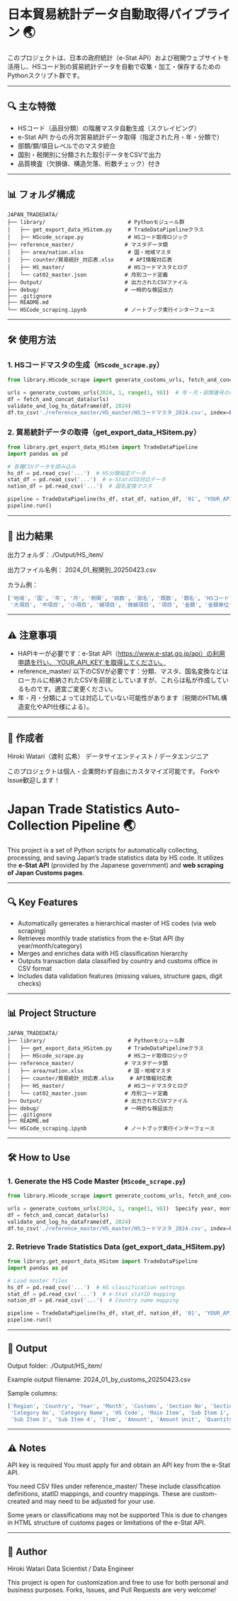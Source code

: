 # 日本貿易統計データ自動取得パイプライン 🌏
このプロジェクトは、日本の政府統計（e-Stat API）および税関ウェブサイトを活用し、HSコード別の貿易統計データを自動で収集・加工・保存するためのPythonスクリプト群です。



---

## 🔍 主な特徴

- HSコード（品目分類）の階層マスタ自動生成（スクレイピング）
- e-Stat API からの月次貿易統計データ取得（指定された月・年・分類で）
- 部類/類/項目レベルでのマスタ統合
- 国別・税関別に分類された取引データをCSVで出力
- 品質検査（欠損値、構造欠落、桁数チェック）付き

---

## 📊 フォルダ構成

```
JAPAN_TRADEDATA/
├── library/                          # Pythonモジュール群
│   ├── get_export_data_HSitem.py     # TradeDataPipelineクラス
│   ├── HScode_scrape.py              # HSコード取得ロジック
├── reference_master/                # マスタデータ類
│   ├── area/nation.xlsx              # 国・地域マスタ
│   ├── counter/貿易統計_対応表.xlsx     # API情報対応表
│   ├── HS_master/                    # HSコードマスタとログ
│   └── cat02_master.json            # 月別コード定義
├── Output/                          # 出力されたCSVファイル
├── debug/                           # 一時的な検証出力
├── .gitignore
├── README.md
└── HSCode_scraping.ipynb            # ノートブック実行インターフェース
```

---
## 🛠 使用方法

### 1. HSコードマスタの生成（`HScode_scrape.py`）
```python
from library.HScode_scrape import generate_customs_urls, fetch_and_concat_data, validate_and_log_hs_dataframe

urls = generate_customs_urls(2024, 1, range(1, 98))  # 年・月・部類番号の範囲
df = fetch_and_concat_data(urls)
validate_and_log_hs_dataframe(df, 2024)
df.to_csv('./reference_master/HS_master/HSコードマスタ_2024.csv', index=False, encoding='utf-8')
```

### 2. 貿易統計データの取得（get_export_data_HSitem.py）
```python
from library.get_export_data_HSitem import TradeDataPipeline
import pandas as pd

# 各種CSVデータを読み込み
hs_df = pd.read_csv('...')  # HS分類指定データ
stat_df = pd.read_csv('...')  # e-StatのID対応データ
nation_df = pd.read_csv('...')  # 国名変換マスタ

pipeline = TradeDataPipeline(hs_df, stat_df, nation_df, '01', 'YOUR_API_KEY')
pipeline.run()
```
---
## 💾 出力結果
出力フォルダ：./Output/HS_item/

出力ファイル名例：
2024_01_税関別_20250423.csv

カラム例：
```bash
['地域', '国', '年', '月', '税関', '部数', '部名', '類数', '類名', 'HSコード',
 '大項目', '中項目', '小項目', '細項目', '微細項目', '項目', '金額', '金額単位', '数量', '数量単位']
```
---
## ⚠️ 注意事項

- HAPIキーが必要です：e-Stat API（https://www.e-stat.go.jp/api）の利用申請を行い、`YOUR_API_KEY`を取得してください。
- reference_master/ 以下のCSVが必要です：分類、マスタ、国名変換などはローカルに格納されたCSVを前提としていますが、これらは私が作成しているものです。適宜ご変更ください。
- 年・月・分類によっては対応していない可能性があります（税関のHTML構造変化やAPI仕様による）。



---
## 📝 作成者
Hiroki Watari（渡利 広希）
データサイエンティスト / データエンジニア

このプロジェクトは個人・企業問わず自由にカスタマイズ可能です。
ForkやIssue歓迎します！


# Japan Trade Statistics Auto-Collection Pipeline 🌏
This project is a set of Python scripts for automatically collecting, processing, and saving Japan’s trade statistics data by HS code. It utilizes the **e-Stat API** (provided by the Japanese government) and **web scraping of Japan Customs pages**.



---

## 🔍 Key Features

- Automatically generates a hierarchical master of HS codes (via web scraping)
- Retrieves monthly trade statistics from the e-Stat API (by year/month/category)
- Merges and enriches data with HS classification hierarchy
- Outputs transaction data classified by country and customs office in CSV format
- Includes data validation features (missing values, structure gaps, digit checks)

---

## 📊 Project Structure

```
JAPAN_TRADEDATA/
├── library/                          # Pythonモジュール群
│   ├── get_export_data_HSitem.py     # TradeDataPipelineクラス
│   ├── HScode_scrape.py              # HSコード取得ロジック
├── reference_master/                # マスタデータ類
│   ├── area/nation.xlsx              # 国・地域マスタ
│   ├── counter/貿易統計_対応表.xlsx     # API情報対応表
│   ├── HS_master/                    # HSコードマスタとログ
│   └── cat02_master.json            # 月別コード定義
├── Output/                          # 出力されたCSVファイル
├── debug/                           # 一時的な検証出力
├── .gitignore
├── README.md
└── HSCode_scraping.ipynb            # ノートブック実行インターフェース
```

---
## 🛠 How to Use

### 1. Generate the HS Code Master (`HScode_scrape.py`)
```python
from library.HScode_scrape import generate_customs_urls, fetch_and_concat_data, validate_and_log_hs_dataframe

urls = generate_customs_urls(2024, 1, range(1, 98))  Specify year, month, and section range
df = fetch_and_concat_data(urls)
validate_and_log_hs_dataframe(df, 2024)
df.to_csv('./reference_master/HS_master/HSコードマスタ_2024.csv', index=False, encoding='utf-8')
```

### 2. Retrieve Trade Statistics Data (get_export_data_HSitem.py)
```python
from library.get_export_data_HSitem import TradeDataPipeline
import pandas as pd

# Load master files
hs_df = pd.read_csv('...')  # HS classification settings
stat_df = pd.read_csv('...')  # e-Stat statID mapping
nation_df = pd.read_csv('...')  # Country name mapping

pipeline = TradeDataPipeline(hs_df, stat_df, nation_df, '01', 'YOUR_API_KEY')
pipeline.run()
```
---
## 💾 Output
Output folder: ./Output/HS_item/

Example output filename: 2024_01_by_customs_20250423.csv

Sample columns:
```bash
['Region', 'Country', 'Year', 'Month', 'Customs', 'Section No', 'Section Name',
 'Category No', 'Category Name', 'HS Code', 'Main Item', 'Sub Item 1', 'Sub Item 2',
 'Sub Item 3', 'Sub Item 4', 'Item', 'Amount', 'Amount Unit', 'Quantity', 'Quantity Unit']

```
---
## ⚠️ Notes

API key is required
You must apply for and obtain an API key from the e-Stat API.

You need CSV files under reference_master/
These include classification definitions, statID mappings, and country mappings.
These are custom-created and may need to be adjusted for your use.

Some years or classifications may not be supported
This is due to changes in HTML structure of customs pages or limitations of the e-Stat API.



---
## 📝 Author
Hiroki Watari
Data Scientist / Data Engineer

This project is open for customization and free to use for both personal and business purposes.
Forks, Issues, and Pull Requests are very welcome!
